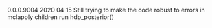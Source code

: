 0.0.0.9004 2020 04 15
  Still trying to make the code robust to errors in mclapply children
  run hdp_posterior()
